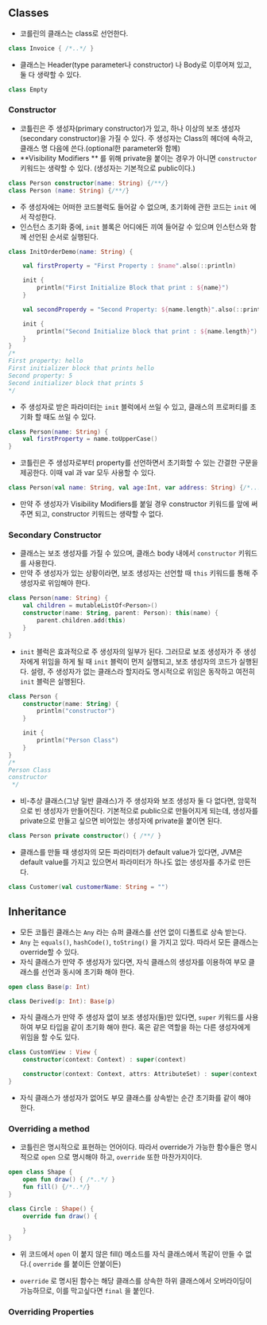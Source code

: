 ## Classes

- 코를린의 클래스는 class로 선언한다.

```kotlin
class Invoice { /*..*/ }
```

- 클래스는 Header(type parameter나 constructor) 나 Body로 이루어져 있고, 둘 다 생략할 수 있다. 

```kotlin
class Empty
```



### Constructor

- 코틀린은 주 생성자(primary constructor)가 있고, 하나 이상의 보조 생성자(secondary constructor)을 가질 수 있다. 주 생성자는 Class의 헤더에 속하고, 클래스 명 다음에 쓴다.(optional한 parameter와 함께)
- **Visibility Modifiers ** 를 위해 private을 붙이는 경우가 아니면 `constructor` 키워드는 생략할 수 있다. (생성자는 기본적으로 public이다.)

```kotlin
class Person constructor(name: String) {/**/}
class Person (name: String) {/**/}
```

- 주 생성자에는 어떠한 코드블럭도 들어갈 수 없으며, 초기화에 관한 코드는 `init` 에서 작성한다.
- 인스턴스 초기화 중에, `init` 블록은 어디에든 끼여 들어갈 수 있으며 인스턴스와 함께 선언된 순서로 실행된다. 

```kotlin
class InitOrderDemo(name: String) {

    val firstProperty = "First Property : $name".also(::println)

    init {
        println("First Initialize Block that print : ${name}")
    }

    val secondProperdy = "Second Property: ${name.length}".also(::print)

    init {
        println("Second Initialize block that print : ${name.length}")
    }
}
/*
First property: hello
First initializer block that prints hello
Second property: 5
Second initializer block that prints 5
*/
```

- 주 생성자로 받은 파라미터는 `init` 블럭에서 쓰일 수 있고, 클래스의 프로퍼티를 초기화 할 때도 쓰일 수 있다.

```kotlin
class Person(name: String) {
    val firstProperty = name.toUpperCase()
}
```

- 코틀린은 주 생성자로부터 property를 선언하면서 초기화할 수 있는 간결한 구문을 제공한다. 이때 val 과 var 모두 사용할 수 있다.

```kotlin
class Person(val name: String, val age:Int, var address: String) {/*.../*/}
```

- 만약 주 생성자가 Visibility Modifiers를 붙일 경우 constructor 키워드를 앞에 써주면 되고, constructor 키워드는 생략할 수 없다.



### Secondary Constructor

- 클래스는 보조 생성자를 가질 수 있으며, 클래스 body 내에서 `constructor` 키워드를 사용한다. 
- 만약 주 생성자가 있는 상황이라면, 보조 생성자는 선언할 때 `this` 키워드를 통해 주 생성자로 위임해야 한다. 

```kotlin
class Person(name: String) {
    val children = mutableListOf<Person>()
    constructor(name: String, parent: Person): this(name) {
        parent.children.add(this)
    }
}
```

- `init` 블럭은 효과적으로 주 생성자의 일부가 된다. 그러므로 보조 생성자가 주 생성자에게 위임을 하게 될 때 `init` 블럭이 먼저 실행되고, 보조 생성자의 코드가 실행된다. 설령, 주 생성자가 없는 클래스라 할지라도 명시적으로 위임은 동작하고 여전히 `init` 블럭은 실행된다.

```kotlin
class Person {
    constructor(name: String) {
        println("constructor")
    }

    init {
        println("Person Class")
    }
}
/*
Person Class
constructor
 */
```

- 비-추상 클래스(그냥 일반 클래스)가 주 생성자와 보조 생성자 둘 다 없다면, 암묵적으로 빈 생성자가 만들어진다. 기본적으로 public으로 만들어지게 되는데, 생성자를 private으로 만들고 싶으면 비어있는 생성자에 private을 붙이면 된다. 

```kotlin
class Person private constructor() { /**/ }
```

- 클래스를 만들 때 생성자의 모든 파라미터가 default value가 있다면, JVM은 default value를 가지고 있으면서 파라미터가 하나도 없는 생성자를 추가로 만든다. 

```kotlin
class Customer(val customerName: String = "")
```



## Inheritance

- 모든 코틀린 클래스는 `Any` 라는 슈퍼 클래스를 선언 없이 디폴트로 상속 받는다. 
- `Any` 는 `equals()`, `hashCode()`, `toString()` 을 가지고 있다. 따라서 모든 클래스는 override할 수 있다.
- 자식 클래스가 만약 주 생성자가 있다면, 자식 클래스의 생성자를 이용하여 부모 클래스를 선언과 동시에 초기화 해야 한다.

```kotlin
open class Base(p: Int)

class Derived(p: Int): Base(p)
```

- 자식 클래스가 만약 주 생성자 없이 보조 생성자(들)만 있다면, `super` 키워드를 사용하여 부모 타입을 같이 초기화 해야 한다. 혹은 같은 역할을 하는 다른 생성자에게 위임을 할 수도 있다.

```kotlin
class CustomView : View {
    constructor(context: Context) : super(context)

    constructor(context: Context, attrs: AttributeSet) : super(context, attrs)
}
```

- 자식 클래스가 생성자가 없어도 부모 클래스를 상속받는 순간 초기화를 같이 해야 한다.

### Overriding a method

- 코틀린은 명시적으로 표현하는 언어이다. 따라서 override가 가능한 함수들은 명시적으로 `open` 으로 명시해야 하고, `override` 또한 마찬가지이다.

```kotlin
open class Shape {
    open fun draw() { /*..*/ }
    fun fill() {/*..*/}
}

class Circle : Shape() {
    override fun draw() {

    }
}
```

- 위 코드에서 `open` 이 붙지 않은 fill() 메소드를 자식 클래스에서 똑같이 만들 수 없다.( `override` 를 붙이든 안붙이든)

- `override` 로 명시된 함수는 해당 클래스를 상속한 하위 클래스에서 오버라이딩이 가능하므로, 이를 막고싶다면 `final` 을 붙인다.

### Overriding Properties

